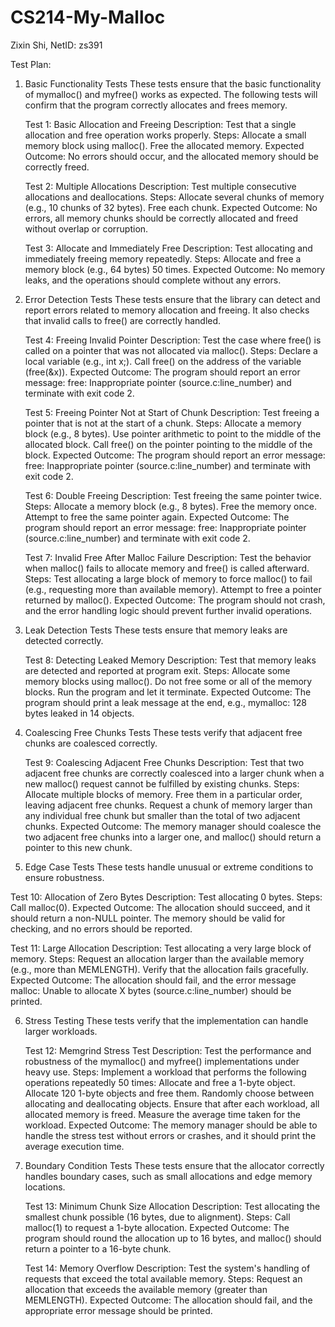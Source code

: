 # CS214-My-Malloc

Zixin Shi, NetID: zs391

Test Plan:
1. Basic Functionality Tests
    These tests ensure that the basic functionality of mymalloc() and myfree() works as expected. The following tests will confirm that the program correctly allocates and frees memory.
    
    Test 1: Basic Allocation and Freeing
    Description: Test that a single allocation and free operation works properly.
    Steps:
    Allocate a small memory block using malloc().
    Free the allocated memory.
    Expected Outcome: No errors should occur, and the allocated memory should be correctly freed.
    
    Test 2: Multiple Allocations
    Description: Test multiple consecutive allocations and deallocations.
    Steps:
    Allocate several chunks of memory (e.g., 10 chunks of 32 bytes).
    Free each chunk.
    Expected Outcome: No errors, all memory chunks should be correctly allocated and freed without overlap or corruption.
    
    Test 3: Allocate and Immediately Free
    Description: Test allocating and immediately freeing memory repeatedly.
    Steps:
    Allocate and free a memory block (e.g., 64 bytes) 50 times.
    Expected Outcome: No memory leaks, and the operations should complete without any errors.

2. Error Detection Tests
    These tests ensure that the library can detect and report errors related to memory allocation and freeing. It also checks that invalid calls to free() are correctly handled.
    
    Test 4: Freeing Invalid Pointer
    Description: Test the case where free() is called on a pointer that was not allocated via malloc().
    Steps:
    Declare a local variable (e.g., int x;).
    Call free() on the address of the variable (free(&x)).
    Expected Outcome: The program should report an error message: free: Inappropriate pointer (source.c:line_number) and terminate with exit code 2.

    Test 5: Freeing Pointer Not at Start of Chunk
    Description: Test freeing a pointer that is not at the start of a chunk.
    Steps:
    Allocate a memory block (e.g., 8 bytes).
    Use pointer arithmetic to point to the middle of the allocated block.
    Call free() on the pointer pointing to the middle of the block.
    Expected Outcome: The program should report an error message: free: Inappropriate pointer (source.c:line_number) and terminate with exit code 2.

    Test 6: Double Freeing
    Description: Test freeing the same pointer twice.
    Steps:
    Allocate a memory block (e.g., 8 bytes).
    Free the memory once.
    Attempt to free the same pointer again.
    Expected Outcome: The program should report an error message: free: Inappropriate pointer (source.c:line_number) and terminate with exit code 2.

    Test 7: Invalid Free After Malloc Failure
    Description: Test the behavior when malloc() fails to allocate memory and free() is called afterward.
    Steps:
    Test allocating a large block of memory to force malloc() to fail (e.g., requesting more than available memory).
    Attempt to free a pointer returned by malloc().
    Expected Outcome: The program should not crash, and the error handling logic should prevent further invalid operations.

3. Leak Detection Tests
    These tests ensure that memory leaks are detected correctly.
    
    Test 8: Detecting Leaked Memory
    Description: Test that memory leaks are detected and reported at program exit.
    Steps:
    Allocate some memory blocks using malloc().
    Do not free some or all of the memory blocks.
    Run the program and let it terminate.
    Expected Outcome: The program should print a leak message at the end, e.g., mymalloc: 128 bytes leaked in 14 objects.
   
4. Coalescing Free Chunks Tests
    These tests verify that adjacent free chunks are coalesced correctly.
    
    Test 9: Coalescing Adjacent Free Chunks
    Description: Test that two adjacent free chunks are correctly coalesced into a larger chunk when a new malloc() request cannot be fulfilled by existing chunks.
    Steps:
    Allocate multiple blocks of memory.
    Free them in a particular order, leaving adjacent free chunks.
    Request a chunk of memory larger than any individual free chunk but smaller than the total of two adjacent chunks.
    Expected Outcome: The memory manager should coalesce the two adjacent free chunks into a larger one, and malloc() should return a pointer to this new chunk.

5. Edge Case Tests
  These tests handle unusual or extreme conditions to ensure robustness.
  
  Test 10: Allocation of Zero Bytes
  Description: Test allocating 0 bytes.
  Steps:
  Call malloc(0).
  Expected Outcome: The allocation should succeed, and it should return a non-NULL pointer. The memory should be valid for checking, and no errors should be reported.
  
  Test 11: Large Allocation
  Description: Test allocating a very large block of memory.
  Steps:
  Request an allocation larger than the available memory (e.g., more than MEMLENGTH).
  Verify that the allocation fails gracefully.
  Expected Outcome: The allocation should fail, and the error message malloc: Unable to allocate X bytes (source.c:line_number) should be printed.

6. Stress Testing
    These tests verify that the implementation can handle larger workloads.
    
    Test 12: Memgrind Stress Test
    Description: Test the performance and robustness of the mymalloc() and myfree() implementations under heavy use.
    Steps:
    Implement a workload that performs the following operations repeatedly 50 times:
    Allocate and free a 1-byte object.
    Allocate 120 1-byte objects and free them.
    Randomly choose between allocating and deallocating objects.
    Ensure that after each workload, all allocated memory is freed.
    Measure the average time taken for the workload.
    Expected Outcome: The memory manager should be able to handle the stress test without errors or crashes, and it should print the average execution time.

7. Boundary Condition Tests
    These tests ensure that the allocator correctly handles boundary cases, such as small allocations and edge memory locations.
    
    Test 13: Minimum Chunk Size Allocation
    Description: Test allocating the smallest chunk possible (16 bytes, due to alignment).
    Steps:
    Call malloc(1) to request a 1-byte allocation.
    Expected Outcome: The program should round the allocation up to 16 bytes, and malloc() should return a pointer to a 16-byte chunk.
    
    Test 14: Memory Overflow
    Description: Test the system's handling of requests that exceed the total available memory.
    Steps:
    Request an allocation that exceeds the available memory (greater than MEMLENGTH).
    Expected Outcome: The allocation should fail, and the appropriate error message should be printed.
